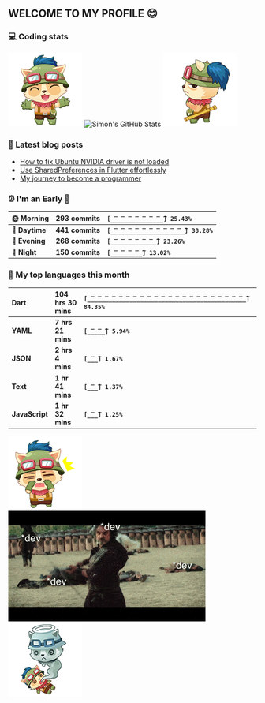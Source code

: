 ## WELCOME TO MY PROFILE 😊

### 💻 Coding stats

![](https://raw.githubusercontent.com/simonpham/simonpham/master/assets/images/5kiur.gif) ![Simon's GitHub Stats](https://github-readme-stats-obu2qdcs2.vercel.app/api?username=simonpham) ![](https://raw.githubusercontent.com/simonpham/simonpham/master/assets/images/6kiur.gif)


### 📘 Latest blog posts

<!-- BLOG-POST-LIST:START -->
- [How to fix Ubuntu NVIDIA driver is not loaded](https://simondev.medium.com/how-to-fix-ubuntu-nvidia-driver-is-not-loaded-779713f94989?source=rss-211d7b4ab874------2)
- [Use SharedPreferences in Flutter effortlessly](https://simondev.medium.com/use-sharedpreferences-in-flutter-effortlessly-835bba8f7418?source=rss-211d7b4ab874------2)
- [My journey to become a programmer](https://simondev.medium.com/my-journey-to-become-a-programmer-107bc14fd8e8?source=rss-211d7b4ab874------2)
<!-- BLOG-POST-LIST:END -->

<!--START_SECTION:waka-->
### ⏰ I'm an Early 🐤


|**🌞 Morning**|**293 commits**|**`[̲̅_̲̅_̲̅_̲̅_̲̅_̲̅_̲̅_̲̅] 25.43%`**| 
|:-|:-|:-| 
|**🌆 Daytime**|**441 commits**|**`[̲̅_̲̅_̲̅_̲̅_̲̅_̲̅_̲̅_̲̅_̲̅_̲̅_̲̅] 38.28%`**| 
|**🌃 Evening**|**268 commits**|**`[̲̅_̲̅_̲̅_̲̅_̲̅_̲̅_̲̅] 23.26%`**| 
|**🌙 Night**|**150 commits**|**`[̲̅_̲̅_̲̅_̲̅_̲̅] 13.02%`**|



### 💬  My top languages this month 


|**Dart**|**104 hrs 30 mins**|**`[̲̅_̲̅_̲̅_̲̅_̲̅_̲̅_̲̅_̲̅_̲̅_̲̅_̲̅_̲̅_̲̅_̲̅_̲̅_̲̅_̲̅_̲̅_̲̅_̲̅_̲̅_̲̅_̲̅] 84.35%`**| 
|:-|:-|:-| 
|**YAML**|**7 hrs 21 mins**|**`[̲̅_̲̅_̲̅] 5.94%`**| 
|**JSON**|**2 hrs 4 mins**|**`[̲̅_̲̅] 1.67%`**| 
|**Text**|**1 hr 41 mins**|**`[̲̅_̲̅] 1.37%`**| 
|**JavaScript**|**1 hr 32 mins**|**`[̲̅_̲̅] 1.25%`**|




<!--END_SECTION:waka-->


![](https://raw.githubusercontent.com/simonpham/simonpham/master/assets/images/20kiur.gif) ![](https://github.com/simonpham/simonpham/raw/master/assets/images/bug.gif) ![](https://raw.githubusercontent.com/simonpham/simonpham/master/assets/images/9kiur.gif)

